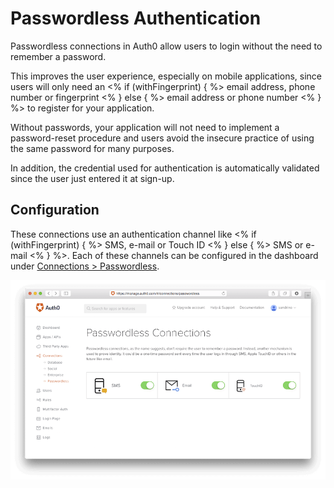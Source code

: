 # Passwordless Authentication

Passwordless connections in Auth0 allow users to login without the need to remember a password. 

This improves the user experience, especially on mobile applications, since users will only need an <% if (withFingerprint) { %> email address, phone number or fingerprint <% } else { %> email address or phone number <% } %> to register for your application.

Without passwords, your application will not need to implement a password-reset procedure and users avoid the insecure practice of using the same password for many purposes.

In addition, the credential used for authentication is automatically validated since the user just entered it at sign-up.

## Configuration

These connections use an authentication channel like <% if (withFingerprint) { %> SMS, e-mail or Touch ID <% } else { %> SMS or e-mail <% } %>. Each of these channels can be configured in the dashboard under [Connections > Passwordless](${manage_url}/#/connections/passwordless).

![](/media/articles/connections/passwordless/passwordless-connections.png)